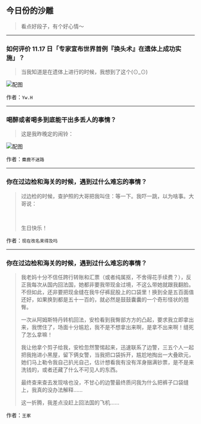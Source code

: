 ## 今日份的沙雕

> 看点好段子，有个好心情～


 
---

### 如何评价 11.17 日「专家宣布世界首例『换头术』在遗体上成功实施」？

> 当我知道是在遗体上进行的时候，我想到了这个(⊙_⊙)



![配图](http://pic1.zhimg.com/70/v2-77ee1e2a340a36db3b434eb4b2504b54_b.jpg)


作者：`Yw.H`

---

### 喝醉或者喝多到底能干出多丢人的事情？

> 这是我昨晚定的闹铃：



![配图](http://pic4.zhimg.com/70/v2-d5a1f255938a382885a800a9e17b42af_b.jpg)


作者：`麋鹿不迷路`

---

### 你在过边检和海关的时候，遇到过什么难忘的事情？

> 过边检的时候，查护照的大哥把我叫住：等一下。我吓一跳，以为啥事。大哥说：
> 
>  
> 
> 生日快乐！


作者：`现在改名来得及吗`

---

### 你在过边检和海关的时候，遇到过什么难忘的事情？

> 我老妈十分不信任跨行转账和汇票（或者纯属抠，不舍得花手续费？），反正我每次从国内回法国，她都非要我带现金过境，不这么带她就跟我翻脸。不但如此，还非要把现金缝在我牛仔裤屁股上的口袋里！换到全是五百面值还好，如果换到都是五十一百的，就必然是鼓鼓囊囊的一个奇形怪状的翘臀。
> 
> 一次从阿姆斯特丹转机回法，安检看到我臀部方方的凸起，要求我立即拿出来，我愣住了，场面十分尴尬，我不是不想拿出来啊，是拿不出来啊！缝死了怎么拿嘛！
> 
> 我让他拿个剪子给我，安检忽然警惕起来，迅速联系了边警，三五个人一起把我拖进小黑屋，留下俩女警，当我把口袋拆开，尴尬地掏出一大叠欧元，她们马上勒令我自己扒光自己，估计想看我有没有浑身捆满钞票，是不是来洗钱的，或者还藏了什么不可见人的东西。
> 
> 最终查来查去发现啥也没，不甘心的边警最终质问我为什么把裤子口袋缝上，我真的没办法解释……
> 
> 这一折腾，我差点没赶上回法国的飞机……


作者：`王豖`